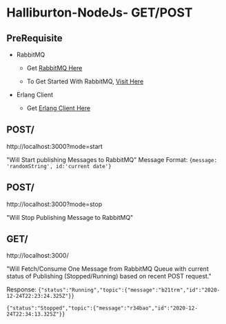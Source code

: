# Halliburton-NodeJs- GET/POST

## PreRequisite
* RabbitMQ

    * Get [RabbitMQ Here](https://www.rabbitmq.com/download.html)

    * To Get Started With RabbitMQ, [Visit Here](https://www.rabbitmq.com/getstarted.html)

* Erlang Client
    * Get [Erlang Client Here](https://www.rabbitmq.com/erlang-client.html)


## POST/
http://localhost:3000?mode=start

"Will Start publishing Messages to RabbitMQ"
Message Format: 
`{message: 'randomString', id:'current date'}`

## POST/
http://localhost:3000?mode=stop

"Will Stop Publishing Message to RabbitMQ"

## GET/
http://localhost:3000/

"Will Fetch/Consume One Message from RabbitMQ Queue with current status of Publishing (Stopped/Running) based on recent POST request."

Response:
`{"status":"Running","topic":{"message":"b21trm","id":"2020-12-24T22:23:24.325Z"}}`

`{"status":"Stopped","topic":{"message":"r34bao","id":"2020-12-24T22:34:13.325Z"}}`

